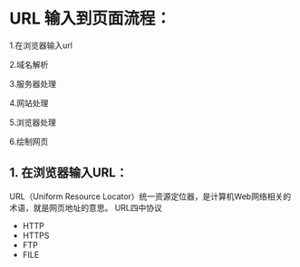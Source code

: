 # URL 输入到页面流程：

1.在浏览器输入url

2.域名解析

3.服务器处理

4.网站处理

5.浏览器处理

6.绘制网页
## 1. 在浏览器输入URL：

URL（Uniform Resource Locator）统一资源定位器，是计算机Web网络相关的术语，就是网页地址的意思。
URL四中协议

- HTTP
- HTTPS
- FTP
- FILE
